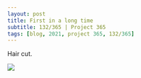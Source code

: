 ```yaml
---
layout: post
title: First in a long time
subtitle: 132/365 | Project 365
tags: [blog, 2021, project 365, 132/365]
---
```

Hair cut.
<p class="post-img-wrap">
  <img src="https://live.staticflickr.com/65535/51175042567_7f95620cf9_h.jpg">
</p>
